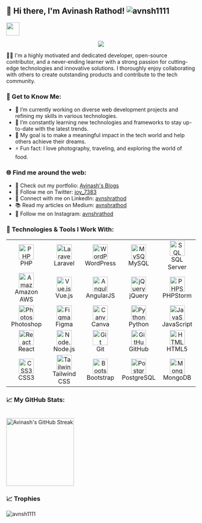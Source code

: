 ## 👋 Hi there, I'm Avinash Rathod! <img  src="https://komarev.com/ghpvc/?username=avnsh1111&label=Profile%20views&color=0e75b6&style=flat" alt="avnsh1111" />

<img src="https://media.giphy.com/media/hvRJCLFzcasrR4ia7z/giphy.gif" width="35"></h1>
<p align="center">
  <a href="https://github.com/DenverCoder1/readme-typing-svg"><img src="https://readme-typing-svg.herokuapp.com?font=Time+New+Roman&color=%23C8BE25&size=25&center=true&vCenter=true&width=600&height=100&lines=Sr.+Software+Engineer+@scalybee;Computer+Engineer;Full+Stack+Developer;Open+Source+Contributor;Always+learning+new+things"></a>
</p>

👨‍💻 I'm a highly motivated and dedicated developer, open-source contributor, and a never-ending learner with a strong passion for cutting-edge technologies and innovative solutions. I thoroughly enjoy collaborating with others to create outstanding products and contribute to the tech community.



### 🚀 Get to Know Me:

- 🔭 I’m currently working on diverse web development projects and refining my skills in various technologies.
- 🌱 I’m constantly learning new technologies and frameworks to stay up-to-date with the latest trends.
- 🎯 My goal is to make a meaningful impact in the tech world and help others achieve their dreams.
- ⚡ Fun fact: I love photography, traveling, and exploring the world of food.

### 🌐 Find me around the web:

- 🌟 Check out my portfolio: [Avinash's Blogs](https://avinashrathod.in)
- 🐤 Follow me on Twitter: [joy_7383](https://twitter.com/joy_7383)
- 💼 Connect with me on LinkedIn: [avnshrathod](https://linkedin.com/in/avnshrathod)
- 📚 Read my articles on Medium: [avnshrathod](https://medium.com/@avnshrathod)
- 📸 Follow me on Instagram: [avnshrathod](https://instagram.com/avnshrathod)



### 🔧 Technologies & Tools I Work With:

<table>
  <tr>
    <td align="center">
      <img src="https://cdn.jsdelivr.net/gh/devicons/devicon/icons/php/php-original.svg" alt="PHP" width="40" height="40"/>
      <br>PHP
    </td>
    <td align="center">
      <img src="https://cdn.jsdelivr.net/gh/devicons/devicon/icons/laravel/laravel-plain-wordmark.svg" alt="Laravel" width="40" height="40"/>
      <br>Laravel
    </td>
    <td align="center">
      <img src="https://cdn.jsdelivr.net/gh/devicons/devicon/icons/wordpress/wordpress-plain.svg" alt="WordPress" width="40" height="40"/>
      <br>WordPress
    </td>
    <td align="center">
      <img src="https://cdn.jsdelivr.net/gh/devicons/devicon/icons/mysql/mysql-original-wordmark.svg" alt="MySQL" width="40" height="40"/>
      <br>MySQL
    </td>
    <td align="center">
      <img src="https://cdn.jsdelivr.net/gh/devicons/devicon/icons/microsoftsqlserver/microsoftsqlserver-plain-wordmark.svg" alt="SQL Server" width="40" height="40"/>
      <br>SQL Server
    </td>
  </tr>
  <tr>
    <td align="center">
      <img src="https://cdn.jsdelivr.net/gh/devicons/devicon/icons/amazonwebservices/amazonwebservices-original-wordmark.svg" alt="Amazon AWS" width="40" height="40"/>
      <br>Amazon AWS
    </td>
    <td align="center">
      <img src="https://cdn.jsdelivr.net/gh/devicons/devicon/icons/vuejs/vuejs-original-wordmark.svg" alt="Vue.js" width="40" height="40"/>
      <br>Vue.js
    </td>
    <td align="center">
      <img src="https://cdn.jsdelivr.net/gh/devicons/devicon/icons/angularjs/angularjs-original.svg" alt="AngularJS" width="40" height="40"/>
      <br>AngularJS
    </td>
    <td align="center">
      <img src="https://cdn.jsdelivr.net/gh/devicons/devicon/icons/jquery/jquery-original-wordmark.svg" alt="jQuery" width="40" height="40"/>
      <br>jQuery
    </td>
    <td align="center">
      <img src="https://cdn.jsdelivr.net/gh/devicons/devicon/icons/phpstorm/phpstorm-original.svg" alt="PHPStorm" width="40" height="40"/>
      <br>PHPStorm
    </td>
  </tr>
  <tr>
    <td align="center">
      <img src="https://cdn.jsdelivr.net/gh/devicons/devicon/icons/photoshop/photoshop-plain.svg" alt="Photoshop" width="40" height="40"/>
      <br>Photoshop
    </td>
    <td align="center">
      <img src="https://cdn.jsdelivr.net/gh/devicons/devicon/icons/figma/figma-original.svg" alt="Figma" width="40" height="40"/>
      <br>Figma
    </td>
    <td align="center">
      <img src="https://cdn.jsdelivr.net/gh/devicons/devicon/icons/canva/canva-original.svg" alt="Canva" width="40" height="40"/>
      <br>Canva
    </td>
    <td align="center">
      <img src="https://cdn.jsdelivr.net/gh/devicons/devicon/icons/python/python-original-wordmark.svg" alt="Python" width="40" height="40"/>
      <br>Python
    </td>
    <td align="center">
      <img src="https://cdn.jsdelivr.net/gh/devicons/devicon/icons/javascript/javascript-original.svg" alt="JavaScript" width="40" height="40"/>
      <br>JavaScript
    </td>
  </tr>
  <tr>
    <td align="center">
      <img src="https://cdn.jsdelivr.net/gh/devicons/devicon/icons/react/react-original-wordmark.svg" alt="React" width="40" height="40"/>
      <br>React
    </td>
    <td align="center">
      <img src="https://cdn.jsdelivr.net/gh/devicons/devicon/icons/nodejs/nodejs-original-wordmark.svg" alt="Node.js" width="40" height="40"/>
      <br>Node.js
    </td>
    <td align="center">
      <img src="https://cdn.jsdelivr.net/gh/devicons/devicon/icons/git/git-original.svg" alt="Git" width="40" height="40"/>
      <br>Git
    </td>
    <td align="center">
      <img src="https://cdn.jsdelivr.net/gh/devicons/devicon/icons/github/github-original-wordmark.svg" alt="GitHub" width="40" height="40"/>
      <br>GitHub
    </td>
    <td align="center">
      <img src="https://cdn.jsdelivr.net/gh/devicons/devicon/icons/html5/html5-original-wordmark.svg" alt="HTML5" width="40" height="40"/>
      <br>HTML5
    </td>
  </tr>
  <tr>
    <td align="center">
      <img src="https://cdn.jsdelivr.net/gh/devicons/devicon/icons/css3/css3-original-wordmark.svg" alt="CSS3" width="40" height="40"/>
      <br>CSS3
    </td>
    <td align="center">
      <img src="https://cdn.jsdelivr.net/gh/devicons/devicon/icons/tailwindcss/tailwindcss-plain-wordmark.svg" alt="Tailwind CSS" width="40" height="40"/>
      <br>Tailwind CSS
    </td>
    <td align="center">
      <img src="https://cdn.jsdelivr.net/gh/devicons/devicon/icons/bootstrap/bootstrap-plain-wordmark.svg" alt="Bootstrap" width="40" height="40"/>
      <br>Bootstrap
    </td>
    <td align="center">
      <img src="https://cdn.jsdelivr.net/gh/devicons/devicon/icons/postgresql/postgresql-original-wordmark.svg" alt="PostgreSQL" width="40" height="40"/>
      <br>PostgreSQL
    </td>
    <td align="center">
      <img src="https://cdn.jsdelivr.net/gh/devicons/devicon/icons/mongodb/mongodb-original-wordmark.svg" alt="MongoDB" width="40" height="40"/>
      <br>MongoDB
    </td>
  </tr>
</table>

### 📈 My GitHub Stats:
<p align="left">
  <br>
  <img src="https://github-readme-streak-stats.herokuapp.com/?user=Avnsh1111&theme=radical" alt="Avinash's GitHub Streak" height="180"/>
</p>


### 📈 Trophies
<p align="left"><img src="https://github-profile-trophy.vercel.app/?username=avnsh1111&theme=matrix" alt="avnsh1111" /></a> </p>
